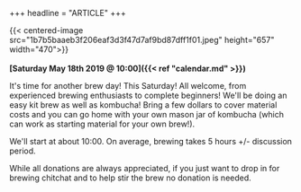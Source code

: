 +++
headline = "ARTICLE"
+++

{{< centered-image src="1b7b5baaeb3f206eaf3d3f47d7af9bd87dff1f01.jpeg" height="657" width="470">}}
</br>
</br>
__[Saturday May 18th 2019 @ 10:00]({{< ref "calendar.md" >}})__


It's time for another brew day! This Saturday! All welcome, from experienced brewing enthusiasts to complete beginners! We'll be doing an easy kit brew as well as kombucha! Bring a few dollars to cover material costs and you can go home with your own mason jar of kombucha (which can work as starting material for your own brew!).

We'll start at about 10:00.  On average, brewing takes 5 hours +/- discussion period.

While all donations are always appreciated, if you just want to drop in for brewing chitchat and to help stir the brew no donation is needed.
